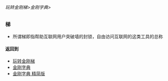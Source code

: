 ###### 玩转金刚梯>金刚字典>
### 梯
- 所谓梯即指帮助互联网用户突破墙的封锁，自由访问互联网的这类工具的总称

#### 返回到
- [玩转金刚梯](https://github.com/a2zitpro/web/blob/master/LadderFree/A.md)
- [金刚字典](https://github.com/a2zitpro/web/blob/master/LadderFree/kkDictionary/KKDictionary.md)
- [金刚字典 精简版](https://github.com/a2zitpro/web/blob/master/LadderFree/kkDictionary/KKDictionaryShortVersion.md)
